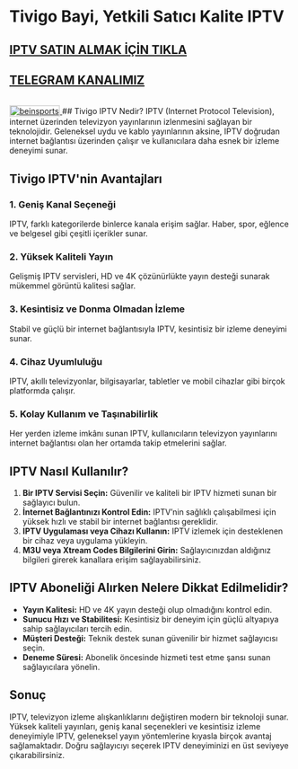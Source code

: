# Tivigo Bayi, Yetkili Satıcı Kalite IPTV
## <a href="https://kaliteiptvtr5.com/" title="beinsports">IPTV SATIN ALMAK İÇİN TIKLA</a>
## <a href="https://t.me/kaliteiptv2" title="beinsports">TELEGRAM KANALIMIZ</a>
 <a href="https://kaliteiptvtr5.com/" title="beinsports">
     <img src="http://hizliresims.com/kaliteiptvlogo.png" alt="beinsports" style="max-width: 100%; border: 2px solid #ddd; margin-top: 15px;">
 </a>
## Tivigo IPTV Nedir?
IPTV (Internet Protocol Television), internet üzerinden televizyon yayınlarının izlenmesini sağlayan bir teknolojidir. Geleneksel uydu ve kablo yayınlarının aksine, IPTV doğrudan internet bağlantısı üzerinden çalışır ve kullanıcılara daha esnek bir izleme deneyimi sunar.

## Tivigo IPTV'nin Avantajları

### 1. **Geniş Kanal Seçeneği**
IPTV, farklı kategorilerde binlerce kanala erişim sağlar. Haber, spor, eğlence ve belgesel gibi çeşitli içerikler sunar.

### 2. **Yüksek Kaliteli Yayın**
Gelişmiş IPTV servisleri, HD ve 4K çözünürlükte yayın desteği sunarak mükemmel görüntü kalitesi sağlar.

### 3. **Kesintisiz ve Donma Olmadan İzleme**
Stabil ve güçlü bir internet bağlantısıyla IPTV, kesintisiz bir izleme deneyimi sunar.

### 4. **Cihaz Uyumluluğu**
IPTV, akıllı televizyonlar, bilgisayarlar, tabletler ve mobil cihazlar gibi birçok platformda çalışır.

### 5. **Kolay Kullanım ve Taşınabilirlik**
Her yerden izleme imkânı sunan IPTV, kullanıcıların televizyon yayınlarını internet bağlantısı olan her ortamda takip etmelerini sağlar.

## IPTV Nasıl Kullanılır?

1. **Bir IPTV Servisi Seçin:** Güvenilir ve kaliteli bir IPTV hizmeti sunan bir sağlayıcı bulun.
2. **İnternet Bağlantınızı Kontrol Edin:** IPTV’nin sağlıklı çalışabilmesi için yüksek hızlı ve stabil bir internet bağlantısı gereklidir.
3. **IPTV Uygulaması veya Cihazı Kullanın:** IPTV izlemek için desteklenen bir cihaz veya uygulama yükleyin.
4. **M3U veya Xtream Codes Bilgilerini Girin:** Sağlayıcınızdan aldığınız bilgileri girerek kanallara erişim sağlayabilirsiniz.

## IPTV Aboneliği Alırken Nelere Dikkat Edilmelidir?

- **Yayın Kalitesi:** HD ve 4K yayın desteği olup olmadığını kontrol edin.
- **Sunucu Hızı ve Stabilitesi:** Kesintisiz bir deneyim için güçlü altyapıya sahip sağlayıcıları tercih edin.
- **Müşteri Desteği:** Teknik destek sunan güvenilir bir hizmet sağlayıcısı seçin.
- **Deneme Süresi:** Abonelik öncesinde hizmeti test etme şansı sunan sağlayıcılara yönelin.

## Sonuç
IPTV, televizyon izleme alışkanlıklarını değiştiren modern bir teknoloji sunar. Yüksek kaliteli yayınları, geniş kanal seçenekleri ve kesintisiz izleme deneyimiyle IPTV, geleneksel yayın yöntemlerine kıyasla birçok avantaj sağlamaktadır. Doğru sağlayıcıyı seçerek IPTV deneyiminizi en üst seviyeye çıkarabilirsiniz.

